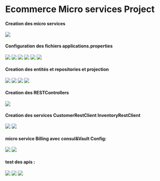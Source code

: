 <h1>Ecommerce Micro services Project</h1>


<h4>Creation des micro services</h4>
<img src="captures/service.png">
<h4>Configuration des fichiers applications.properties</h4>
<img src="captures/appli.png">
<img src="captures/appli2.png">
<img src="captures/appli3.png">
<img src="captures/appli4.png">
<img src="captures/appli5.png">
<img src="captures/appli6.png">
<h4>Creation des entités et repositories et projection</h4>
<img src="captures/pr.png">
<img src="ECOM/captures/ent.png">
<img src="ECOM/captures/pro.png>
<img src="captures/projp.png">
<img src="captures/proj.png">


<h4>Creation des RESTControllers</h4>
<img src="captures/orderrest.png">
<h4>Creation des services CustomerRestClient InventoryRestClient</h4>
<img src="captures/custo.png">
<img src="captures/invent.png">

<h4>micro service Billing avec consul&Vault Config: </h4>
<img src="captures/customerapi/billingret.png">
<img src="captures/fullorder/myconsconf.png">

<h4>test des apis  : </h4>
<img src="captures/customerapi.png">
<img src="captures/fullorder.png">
<img src="captures/projectcustomer.png">

